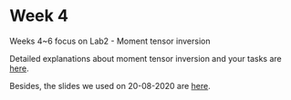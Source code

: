 Week 4
======

Weeks 4~6 focus on Lab2 - Moment tensor inversion

Detailed explanations about moment tensor inversion and your tasks are [here](https://github.com/sheng09/PHYS3070-2020/blob/master/Week4/Exercise2_TDMT_2018.pdf).

Besides, the slides we used on 20-08-2020 are [here](https://github.com/sheng09/PHYS3070-2020/blob/master/Week4/Lab2_summary_updated21-08.pdf).

